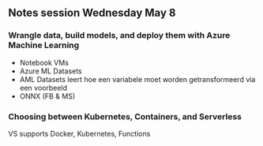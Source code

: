 ## Notes session Wednesday May 8

### Wrangle data, build models, and deploy them with Azure Machine Learning

- Notebook VMs
- Azure ML Datasets
- AML Datasets leert hoe een variabele moet worden getransformeerd via een voorbeeld
- ONNX (FB & MS)

### Choosing between Kubernetes, Containers, and Serverless
VS supports Docker, Kubernetes, Functions
